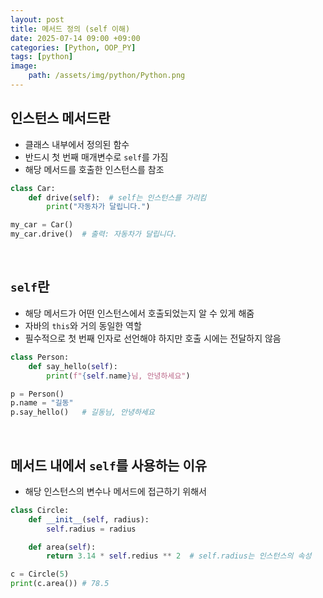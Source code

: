 ```yaml
---
layout: post
title: 메서드 정의 (self 이해)
date: 2025-07-14 09:00 +09:00
categories: [Python, OOP_PY]
tags: [python]
image:
    path: /assets/img/python/Python.png
---
```


## 인스턴스 메서드란

- 클래스 내부에서 정의된 함수
- 반드시 첫 번째 매개변수로 `self`를 가짐
- 해당 메서드를 호출한 인스턴스를 참조

```python
class Car:
    def drive(self):  # self는 인스턴스를 가리킴
        print("자동차가 달립니다.")

my_car = Car()
my_car.drive()  # 출력: 자동차가 달립니다.
```

<br>

## `self`란

- 해당 메서드가 어떤 인스턴스에서 호출되었는지 알 수 있게 해줌
- 자바의 `this`와 거의 동일한 역할
- 필수적으로 첫 번째 인자로 선언해야 하지만 호출 시에는 전달하지 않음

```python
class Person:
    def say_hello(self):
        print(f"{self.name}님, 안녕하세요")

p = Person()
p.name = "길동"
p.say_hello()   # 길동님, 안녕하세요
```

<br>

## 메서드 내에서 `self`를 사용하는 이유

- 해당 인스턴스의 변수나 메서드에 접근하기 위해서

```python
class Circle:
    def __init__(self, radius):
        self.radius = radius

    def area(self):
        return 3.14 * self.redius ** 2  # self.radius는 인스턴스의 속성

c = Circle(5)
print(c.area()) # 78.5
```